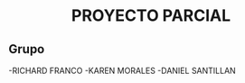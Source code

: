<center><h1><b>PROYECTO PARCIAL</b></h1></center>

## Grupo
-RICHARD FRANCO
-KAREN MORALES
-DANIEL SANTILLAN

